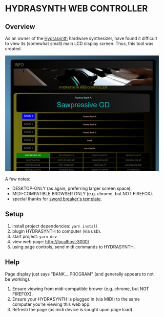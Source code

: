 # HYDRASYNTH WEB CONTROLLER

## Overview

As an owner of the [Hydrasynth](https://www.ashunsoundmachines.com/hydrasynth-key) hardware synthesizer, have found it difficult to view its (somewhat small) main LCD display screen. Thus, this tool was created.

![tool](https://github.com/codexcandle/hydrasynth-web-controller/blob/main/screenshot/screenshot.png?raw=true)

A few notes:

- DESKTOP-ONLY (as again, preferring larger screen space).
- MIDI-COMPATIBLE BROWSER ONLY (e.g. chrome, but NOT FIREFOX).
- special thanks for [sword breaker's template](https://github.com/TheSwordBreaker/vite-reactts-eslint-prettier).

## Setup

1. install project dependencies:
   `yarn install`
2. plugin HYDRASYNTH to computer (via usb).
3. start project:
   `yarn dev`
4. view web page:
   [http://localhost:3000/](http://localhost:3000/)
5. using page controls, send midi commands to HYDRASYNTH.

## Help

Page display just says "BANK....PROGRAM" (and generally appears to not be working).

1. Ensure viewing from midi-compatible brower (e.g. chrome, but NOT FIREFOX).
2. Ensure your HYDRASYNTH is plugged in (via MIDI) to the same computer you're viewing this web app.
3. Refresh the page (as midi device is sought upon page load).
